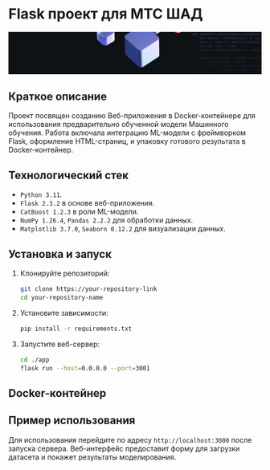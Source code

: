 # Flask проект для МТС ШАД

![logo-wide](docs/logo-wide.jpeg)

## Краткое описание

Проект посвящен созданию Веб-приложения в Docker-контейнере для использования предварительно обученной модели Машинного обучения.
Работа включала интеграцию ML-модели с фреймворком Flask, оформление HTML-страниц, и упаковку готового результата в Docker-контейнер.

## Технологический стек

- `Python 3.11`.
- `Flask 2.3.2` в основе веб-приложения.
- `CatBoost 1.2.3` в роли ML-модели.
- `NumPy 1.26.4`, `Pandas 2.2.2` для обработки данных.
- `Matplotlib 3.7.0`, `Seaborn 0.12.2` для визуализации данных.

## Установка и запуск

1. Клонируйте репозиторий:
   ```bash
   git clone https://your-repository-link
   cd your-repository-name
   ```
2. Установите зависимости:
   ```bash
   pip install -r requirements.txt
   ```

3. Запустите веб-сервер:
   ```bash
   cd ./app
   flask run --host=0.0.0.0 --port=3001
   ```

## Docker-контейнер

## Пример использования
Для использования перейдите по адресу `http://localhost:3000` после запуска сервера. Веб-интерфейс предоставит форму для загрузки датасета и покажет результаты моделирования.
